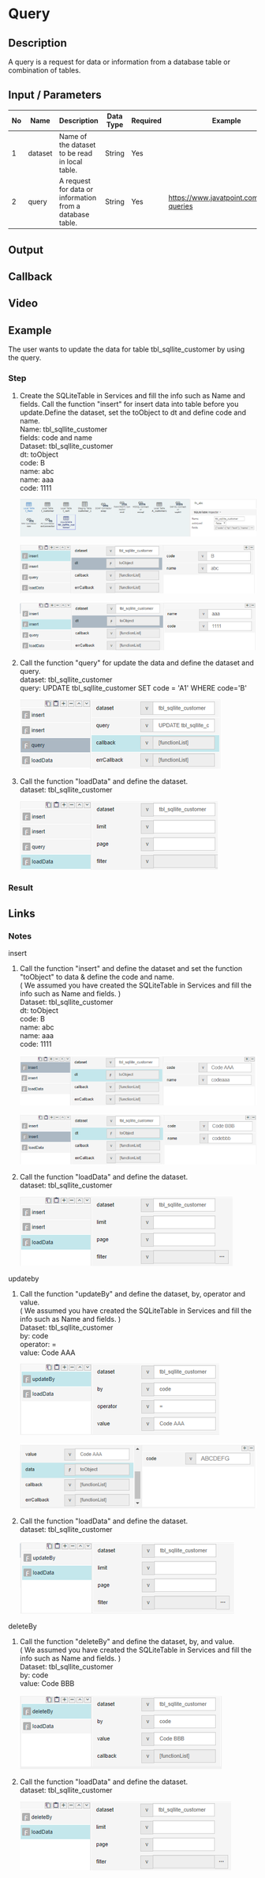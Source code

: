 # Query  

## Description

A query is a request for data or information from a database table or combination of tables.

## Input / Parameters

| No | Name | Description | Data Type | Required | Example |
| ------ | ------ | ------ |------ | ------ | ------ |
| 1 | dataset | Name of the dataset to be read in local table. | String | Yes |
| 2 | query | A request for data or information from a database table.  | String | Yes | <a href:></a> </a> https://www.javatpoint.com/mysql-queries</a>

## Output

## Callback

## Video

## Example

The user wants to update the data for table tbl_sqllite_customer by using the query.

### Step

1. Create the SQLiteTable in Services and fill     the info such as Name and fields. Call the function "insert" for insert data into table before you update.Define the dataset, set the toObject to dt and define code and name.
   <br>
   Name: tbl_sqllite_customer<br>
   fields: code and name<br>
   Dataset: tbl_sqllite_customer<br>
   dt: toObject<br>
   code: B<br>
   name: abc<br>
   name: aaa<br>
   code: 1111<br>
   
   ![](../../../../document/function/Dataset/query/query-step-1.png?raw=true)
   
   ![](../../../../document/function/Dataset/query/query-step-2.png?raw=true)
   
   ![](../../../../document/function/Dataset/query/query-step-3.png?raw=true)
   
2. Call the function "query" for update the data    and define the dataset and query.
   <br>
   dataset: tbl_sqllite_customer<br>
   query: UPDATE tbl_sqllite_customer SET code = 'A1' WHERE code='B'<br>
   
   ![](../../../../document/function/Dataset/query/query-step-4.png?raw=true)
   
3. Call the function "loadData" and define the     dataset.
   <br>
   dataset: tbl_sqllite_customer<br>
   
   ![](../../../../document/function/Dataset/query/query-step-5.png?raw=true)
   
 
### Result



## Links

### Notes

insert

1. Call the function "insert" and define the       dataset and set the function "toObject" to       data & define the code and name.<br>( We        assumed you have created the SQLiteTable in     Services and fill the info such as Name and     fields. )
   <br>
   Dataset: tbl_sqllite_customer<br>
   dt: toObject<br>
   code: B<br>
   name: abc<br>
   name: aaa<br>
   code: 1111<br>
   
   ![](query-step-6.png?raw=true)
   
   ![](query-step-7.png?raw=true)
   
2. Call the function "loadData" and define the     dataset.
   <br>
   dataset: tbl_sqllite_customer<br>
   
   ![](query-step-8.png?raw=true)
   
updateby

1. Call the function "updateBy" and define the     dataset, by, operator and value.<br>
   ( We assumed you    have created the SQLiteTable in Services and    fill the info such as Name and fields. )
   <br>
   Dataset: tbl_sqllite_customer<br>
   by: code<br>
   operator: =<br>
   value: Code AAA<br>
   
   ![](query-step-9.png?raw=true)
   
   ![](query-step-10.png?raw=true)
   
2. Call the function "loadData" and define the     dataset.
   <br>
   dataset: tbl_sqllite_customer<br>
  
   ![](query-step-11.png?raw=true)
   
deleteBy

1. Call the function "deleteBy" and define the     dataset, by, and value.<br>
   ( We assumed you    have created the SQLiteTable in Services and    fill the info such as Name and fields. )
   <br>
   Dataset: tbl_sqllite_customer<br>
   by: code<br>
   value: Code BBB<br>

   ![](query-step-12.png?raw=true)
   
2. Call the function "loadData" and define the     dataset.
   <br>
   dataset: tbl_sqllite_customer<br>
 
   ![](query-step-13.png?raw=true)

